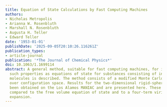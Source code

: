 ```yaml
---
title: Equation of State Calculations by Fast Computing Machines
authors:
- Nicholas Metropolis
- Arianna W. Rosenbluth
- Marshall N. Rosenbluth
- Augusta H. Teller
- Edward Teller
date: '1953-01-01'
publishDate: '2025-09-05T20:10:26.116261Z'
publication_types:
- article-journal
publication: '*The Journal of Chemical Physics*'
doi: 10.1063/1.1699114
abstract: A general method, suitable for fast computing machines, for investigating
  such properties as equations of state for substances consisting of interacting individual
  molecules is described. The method consists of a modified Monte Carlo integration
  over configuration space. Results for the two-dimensional rigid-sphere system have
  been obtained on the Los Alamos MANIAC and are presented here. These results are
  compared to the free volume equation of state and to a four-term virial coefficient
  expansion.
---
```

